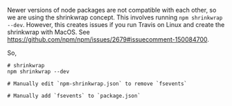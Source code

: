 Newer versions of node packages are not compatible with each other, so we are using the shrinkwrap concept. This involves running `npm shrinkwrap --dev`. However, this creates issues if you run Travis on Linux and create the shrinkwrap with MacOS. See https://github.com/npm/npm/issues/2679#issuecomment-150084700.

So,

```
# shrinkwrap
npm shrinkwrap --dev

# Manually edit `npm-shrinkwrap.json` to remove `fsevents`

# Manually add `fsevents` to `package.json`
```
